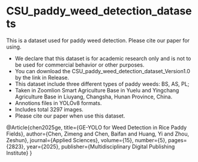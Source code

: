 # CSU_paddy_weed_detection_datasets
This is a dataset used for paddy weed detection. Please cite our paper for using.

- We declare that this dataset is for academic research only and is not to be used for commercial behavior or other purposes.
- You can download the CSU_paddy_weed_detection_dataset_Version1.0 by the link in Release.
- This dataset include three different types of paddy weeds: BS, AS, PL;
- Taken in Zoomlion Smart Agriculture Base in Yuelu and Yingchang Agriculture Base in Liuyang, Changsha, Hunan Province, China.
- Annotions files in YOLOv8 formats.
- Includes total 3297 images.
- Please cite our paper when use this dataset.

@Article{chen2025ge,
title={GE-YOLO for Weed Detection in Rice Paddy Fields},
author={Chen, Zimeng and Chen, Baifan and Huang, Yi and Zhou, Zeshun},
journal={Applied Sciences},
volume={15},
number={5},
pages={2823},
year={2025},
publisher={Multidisciplinary Digital Publishing Institute}
}
